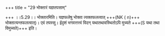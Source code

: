 +++
title = "29 भोक्तारं यज्ञतपसाम्"

+++
।।5.29।। भोक्तारमिति। यज्ञफलेषु भोक्ता त्यक्तफलत्वात् +++(NK ( n)+++
भोक्तात्यन्तफलत्वात्)। एवं तपस्सु। ईदृशं भगवत्तत्त्वं विदन्
यथातथावस्थितोऽपि मुच्यते +++(S यथा तथा विमुच्यते)+++ इति।  
  
